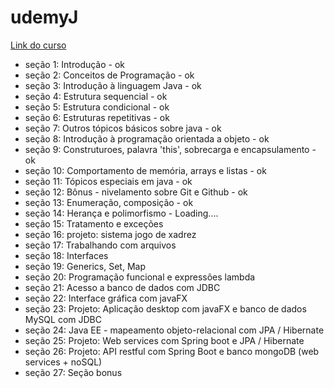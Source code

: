 # udemyJ 

[Link do curso](https://www.udemy.com/course/java-curso-completo/)

- seção 1: Introdução - ok
- seção 2: Conceitos de Programação - ok
- seção 3: Introdução à linguagem Java - ok
- seção 4: Estrutura sequencial - ok
- seção 5: Estrutura condicional  - ok
- seção 6: Estruturas repetitivas - ok
- seção 7: Outros tópicos básicos sobre java - ok
- seção 8: Introdução à programação orientada a objeto - ok
- seção 9: Construturoes, palavra 'this', sobrecarga e encapsulamento - ok
- seção 10: Comportamento de memória, arrays e listas - ok
- seção 11: Tópicos especiais em java - ok
- seção 12: Bônus - nivelamento sobre Git e Github - ok
- seção 13: Enumeração, composição - ok
- seção 14: Herança e polimorfismo - Loading....
- seção 15: Tratamento e exceções
- seção 16: projeto: sistema jogo de xadrez
- seção 17: Trabalhando com arquivos 
- seção 18: Interfaces
- seção 19: Generics, Set, Map
- seção 20: Programação funcional e expressões lambda
- seção 21: Acesso a banco de dados com JDBC
- seção 22: Interface gráfica com javaFX
- seção 23: Projeto: Aplicação desktop com javaFX e banco de dados MySQL com JDBC
- seção 24: Java EE - mapeamento objeto-relacional com JPA / Hibernate
- seção 25: Projeto: Web services com Spring boot e JPA / Hibernate
- seção 26: Projeto: API restful com Spring Boot e banco mongoDB (web services + noSQL)
- seção 27: Seção bonus
